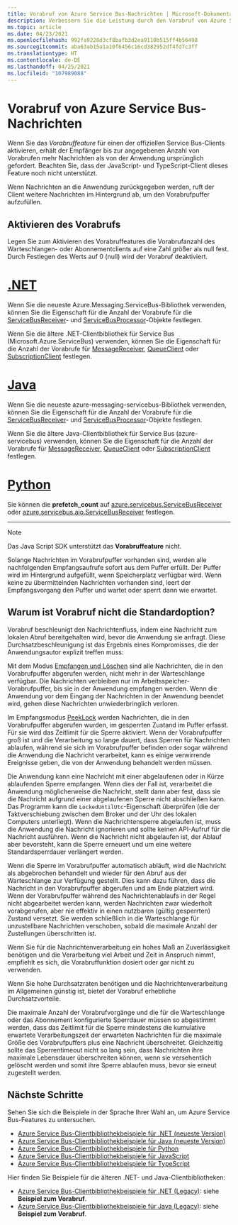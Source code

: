 ```yaml
---
title: Vorabruf von Azure Service Bus-Nachrichten | Microsoft-Dokumentation
description: Verbessern Sie die Leistung durch den Vorabruf von Azure Service Bus-Nachrichten. Nachrichten sind direkt für den lokalen Abruf verfügbar, bevor die Anwendung sie anfordert.
ms.topic: article
ms.date: 04/23/2021
ms.openlocfilehash: 992fa9228d3cf8bafb3d2ea9110b515ff4b56498
ms.sourcegitcommit: aba63ab15a1a10f6456c16cd382952df4fd7c3ff
ms.translationtype: HT
ms.contentlocale: de-DE
ms.lasthandoff: 04/25/2021
ms.locfileid: "107989088"
---
```

# <a name="prefetch-azure-service-bus-messages"></a>Vorabruf von Azure Service Bus-Nachrichten
Wenn Sie das *Vorabruffeature* für einen der offiziellen Service Bus-Clients aktivieren, erhält der Empfänger bis zur angegebenen Anzahl von Vorabrufen mehr Nachrichten als von der Anwendung ursprünglich gefordert. Beachten Sie, dass der JavaScript- und TypeScript-Client dieses Feature noch nicht unterstützt.

Wenn Nachrichten an die Anwendung zurückgegeben werden, ruft der Client weitere Nachrichten im Hintergrund ab, um den Vorabrufpuffer aufzufüllen.

## <a name="enabling-prefetch"></a>Aktivieren des Vorabrufs
Legen Sie zum Aktivieren des Vorabruffeatures die Vorabrufanzahl des Warteschlangen- oder Abonnementclients auf eine Zahl größer als null fest. Durch Festlegen des Werts auf 0 (null) wird der Vorabruf deaktiviert. 

# <a name="net"></a>[.NET](#tab/dotnet)
Wenn Sie die neueste Azure.Messaging.ServiceBus-Bibliothek verwenden, können Sie die Eigenschaft für die Anzahl der Vorabrufe für die [ServiceBusReceiver](/dotnet/api/azure.messaging.servicebus.servicebusreceiver.prefetchcount#Azure_Messaging_ServiceBus_ServiceBusReceiver_PrefetchCount)- und [ServiceBusProcessor](/dotnet/api/azure.messaging.servicebus.servicebusprocessor.prefetchcount#Azure_Messaging_ServiceBus_ServiceBusProcessor_PrefetchCount)-Objekte festlegen. 

Wenn Sie die ältere .NET-Clientbibliothek für Service Bus (Microsoft.Azure.ServiceBus) verwenden, können Sie die Eigenschaft für die Anzahl der Vorabrufe für [MessageReceiver,](/dotnet/api/microsoft.servicebus.messaging.messagereceiver.prefetchcount) [QueueClient](/dotnet/api/microsoft.azure.servicebus.queueclient.prefetchcount#Microsoft_Azure_ServiceBus_QueueClient_PrefetchCount) oder [SubscriptionClient](/dotnet/api/microsoft.azure.servicebus.subscriptionclient.prefetchcount) festlegen.
 
# <a name="java"></a>[Java](#tab/java)
Wenn Sie die neueste azure-messaging-servicebus-Bibliothek verwenden, können Sie die Eigenschaft für die Anzahl der Vorabrufe für die [ServiceBusReceiver](/dotnet/api/azure.messaging.servicebus.servicebusreceiver.prefetchcount#Azure_Messaging_ServiceBus_ServiceBusReceiver_PrefetchCount)- und [ServiceBusProcessor](/dotnet/api/azure.messaging.servicebus.servicebusprocessor.prefetchcount#Azure_Messaging_ServiceBus_ServiceBusProcessor_PrefetchCount)-Objekte festlegen. 

Wenn Sie die ältere Java-Clientbibliothek für Service Bus (azure-servicebus) verwenden, können Sie die Eigenschaft für die Anzahl der Vorabrufe für [MessageReceiver,](/java/api/com.microsoft.azure.servicebus.imessagereceiver.setprefetchcount#com_microsoft_azure_servicebus_IMessageReceiver_setPrefetchCount_int_) [QueueClient](/java/api/com.microsoft.azure.servicebus.queueclient.setprefetchcount#com_microsoft_azure_servicebus_QueueClient_setPrefetchCount_int_) oder [SubscriptionClient](/java/api/com.microsoft.azure.servicebus.subscriptionclient.setprefetchcount#com_microsoft_azure_servicebus_SubscriptionClient_setPrefetchCount_int_) festlegen.
 
# <a name="python"></a>[Python](#tab/python)

Sie können die **prefetch_count** auf [azure.servicebus.ServiceBusReceiver](/python/api/azure-servicebus/azure.servicebus.servicebusreceiver) oder [azure.servicebus.aio.ServiceBusReceiver](/python/api/azure-servicebus/azure.servicebus.aio.servicebusreceiver) festlegen.

---

> [!NOTE]
> Das Java Script SDK unterstützt das **Vorabruffeature** nicht. 

Solange Nachrichten im Vorabrufpuffer vorhanden sind, werden alle nachfolgenden Empfangsaufrufe sofort aus dem Puffer erfüllt. Der Puffer wird im Hintergrund aufgefüllt, wenn Speicherplatz verfügbar wird. Wenn keine zu übermittelnden Nachrichten vorhanden sind, leert der Empfangsvorgang den Puffer und wartet oder sperrt dann wie erwartet.

## <a name="why-is-prefetch-not-the-default-option"></a>Warum ist Vorabruf nicht die Standardoption?
Vorabruf beschleunigt den Nachrichtenfluss, indem eine Nachricht zum lokalen Abruf bereitgehalten wird, bevor die Anwendung sie anfragt. Diese Durchsatzbeschleunigung ist das Ergebnis eines Kompromisses, die der Anwendungsautor explizit treffen muss:

Mit dem Modus [Empfangen und Löschen](message-transfers-locks-settlement.md#receiveanddelete) sind alle Nachrichten, die in den Vorabrufpuffer abgerufen werden, nicht mehr in der Warteschlange verfügbar. Die Nachrichten verbleiben nur im Arbeitsspeicher-Vorabrufpuffer, bis sie in der Anwendung empfangen werden. Wenn die Anwendung vor dem Eingang der Nachrichten in der Anwendung beendet wird, gehen diese Nachrichten unwiederbringlich verloren.

Im Empfangsmodus [PeekLock](message-transfers-locks-settlement.md#peeklock) werden Nachrichten, die in den Vorabrufpuffer abgerufen wurden, im gesperrten Zustand im Puffer erfasst. Für sie wird das Zeitlimit für die Sperre aktiviert. Wenn der Vorabrufpuffer groß ist und die Verarbeitung so lange dauert, dass Sperren für Nachrichten ablaufen, während sie sich im Vorabrufpuffer befinden oder sogar während die Anwendung die Nachricht verarbeitet, kann es einige verwirrende Ereignisse geben, die von der Anwendung behandelt werden müssen.

Die Anwendung kann eine Nachricht mit einer abgelaufenen oder in Kürze ablaufenden Sperre empfangen. Wenn dies der Fall ist, verarbeitet die Anwendung möglicherweise die Nachricht, stellt dann aber fest, dass sie die Nachricht aufgrund einer abgelaufenen Sperre nicht abschließen kann. Das Programm kann die `LockedUntilUtc`-Eigenschaft überprüfen (die der Taktverschiebung zwischen dem Broker und der Uhr des lokalen Computers unterliegt). Wenn die Nachrichtensperre abgelaufen ist, muss die Anwendung die Nachricht ignorieren und sollte keinen API-Aufruf für die Nachricht ausführen. Wenn die Nachricht nicht abgelaufen ist, der Ablauf aber bevorsteht, kann die Sperre erneuert und um eine weitere Standardsperrdauer verlängert werden.

Wenn die Sperre im Vorabrufpuffer automatisch abläuft, wird die Nachricht als abgebrochen behandelt und wieder für den Abruf aus der Warteschlange zur Verfügung gestellt. Dies kann dazu führen, dass die Nachricht in den Vorabrufpuffer abgerufen und am Ende platziert wird. Wenn der Vorabrufpuffer während des Nachrichtenablaufs in der Regel nicht abgearbeitet werden kann, werden Nachrichten zwar wiederholt vorabgerufen, aber nie effektiv in einen nutzbaren (gültig gesperrten) Zustand versetzt. Sie werden schließlich in die Warteschlange für unzustellbare Nachrichten verschoben, sobald die maximale Anzahl der Zustellungen überschritten ist.

Wenn Sie für die Nachrichtenverarbeitung ein hohes Maß an Zuverlässigkeit benötigen und die Verarbeitung viel Arbeit und Zeit in Anspruch nimmt, empfiehlt es sich, die Vorabruffunktion dosiert oder gar nicht zu verwenden.

Wenn Sie hohe Durchsatzraten benötigen und die Nachrichtenverarbeitung im Allgemeinen günstig ist, bietet der Vorabruf erhebliche Durchsatzvorteile.

Die maximale Anzahl der Vorabrufvorgänge und die für die Warteschlange oder das Abonnement konfigurierte Sperrdauer müssen so abgestimmt werden, dass das Zeitlimit für die Sperre mindestens die kumulative erwartete Verarbeitungszeit der erwarteten Nachrichten für die maximale Größe des Vorabrufpuffers plus eine Nachricht überschreitet. Gleichzeitig sollte das Sperrentimeout nicht so lang sein, dass Nachrichten ihre maximale Lebensdauer überschreiten können, wenn sie versehentlich gelöscht werden und somit ihre Sperre ablaufen muss, bevor sie erneut zugestellt werden.

## <a name="next-steps"></a>Nächste Schritte

Sehen Sie sich die Beispiele in der Sprache Ihrer Wahl an, um Azure Service Bus-Features zu untersuchen. 

- [Azure Service Bus-Clientbibliothekbeispiele für .NET (neueste Version)](/samples/azure/azure-sdk-for-net/azuremessagingservicebus-samples/) 
- [Azure Service Bus-Clientbibliothekbeispiele für Java (neueste Version)](/samples/azure/azure-sdk-for-java/servicebus-samples/)
- [Azure Service Bus-Clientbibliothekbeispiele für Python](/samples/azure/azure-sdk-for-python/servicebus-samples/)
- [Azure Service Bus-Clientbibliothekbeispiele für JavaScript](/samples/azure/azure-sdk-for-js/service-bus-javascript/)
- [Azure Service Bus-Clientbibliothekbeispiele für TypeScript](/samples/azure/azure-sdk-for-js/service-bus-typescript/)

Hier finden Sie Beispiele für die älteren .NET- und Java-Clientbibliotheken:
- [Azure Service Bus-Clientbibliothekbeispiele für .NET (Legacy)](https://github.com/Azure/azure-service-bus/tree/master/samples/DotNet/Microsoft.Azure.ServiceBus/): siehe **Beispiel zum Vorabruf**. 
- [Azure Service Bus-Clientbibliothekbeispiele für Java (Legacy)](https://github.com/Azure/azure-service-bus/tree/master/samples/Java/azure-servicebus): siehe **Beispiel zum Vorabruf**. 
